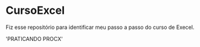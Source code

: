 # CursoExcel
Fiz esse repositório para identificar meu passo a passo do curso de Execel.



'PRATICANDO  PROCX' 
